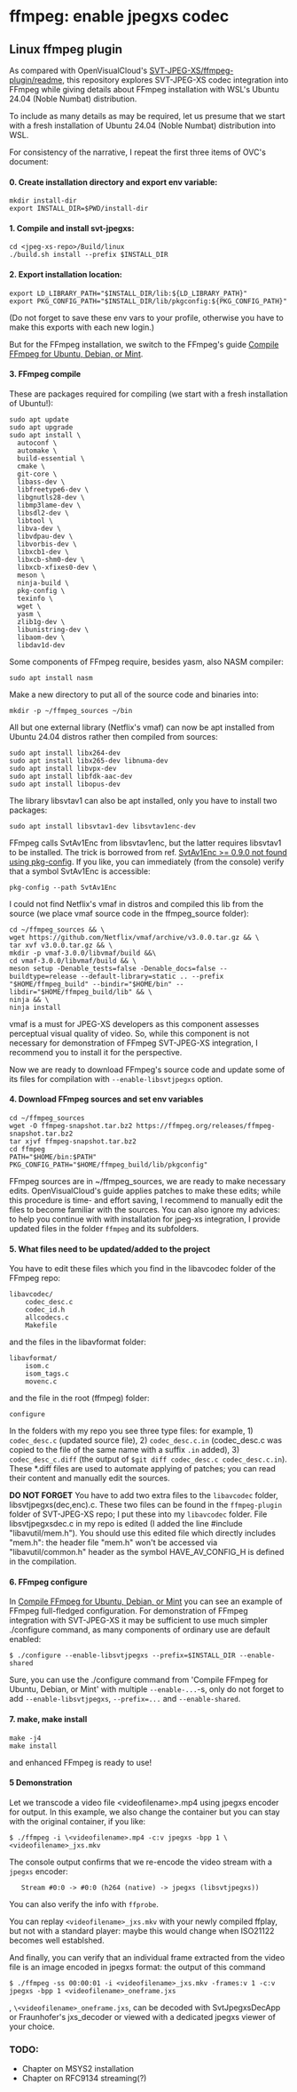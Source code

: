 # ffmpeg: enable jpegxs codec

## Linux ffmpeg plugin
As compared with OpenVisualCloud's 
[SVT-JPEG-XS/ffmpeg-plugin/readme](https://github.com/OpenVisualCloud/SVT-JPEG-XS/tree/main/ffmpeg-plugin),
this repository explores SVT-JPEG-XS codec integration into FFmpeg while giving 
details about FFmpeg installation with WSL's Ubuntu 24.04 (Noble Numbat) distribution.

To include as many details as may be required, let us presume that we start with 
a fresh installation of Ubuntu 24.04 (Noble Numbat) distribution into WSL.

For consistency of the narrative, I repeat the first three items of OVC's document:
#### 0. Create installation directory and export env variable:
```
mkdir install-dir
export INSTALL_DIR=$PWD/install-dir
```
#### 1. Compile and install svt-jpegxs:
```
cd <jpeg-xs-repo>/Build/linux
./build.sh install --prefix $INSTALL_DIR
```
#### 2. Export installation location:
```
export LD_LIBRARY_PATH="$INSTALL_DIR/lib:${LD_LIBRARY_PATH}"
export PKG_CONFIG_PATH="$INSTALL_DIR/lib/pkgconfig:${PKG_CONFIG_PATH}"
```
(Do not forget to save these env vars to your profile, otherwise you have to 
make this exports with each new login.)

But for the FFmpeg installation, we switch to the FFmpeg's guide 
[Compile FFmpeg for Ubuntu, Debian, or Mint](https://trac.ffmpeg.org/wiki/CompilationGuide/Ubuntu).

#### 3. FFmpeg compile
These are packages required for compiling (we start with a fresh installation of 
Ubuntu!):
```
sudo apt update
sudo apt upgrade
sudo apt install \
  autoconf \
  automake \
  build-essential \
  cmake \
  git-core \
  libass-dev \
  libfreetype6-dev \
  libgnutls28-dev \
  libmp3lame-dev \
  libsdl2-dev \
  libtool \
  libva-dev \
  libvdpau-dev \
  libvorbis-dev \
  libxcb1-dev \
  libxcb-shm0-dev \
  libxcb-xfixes0-dev \
  meson \
  ninja-build \
  pkg-config \
  texinfo \
  wget \
  yasm \
  zlib1g-dev \
  libunistring-dev \
  libaom-dev \
  libdav1d-dev
```
Some components of FFmpeg require, besides yasm, also NASM compiler:
```
sudo apt install nasm
```
Make a new directory to put all of the source code and binaries into:
```
mkdir -p ~/ffmpeg_sources ~/bin
```
All but one external library (Netflix's vmaf) can now be apt installed from
Ubuntu 24.04 distros rather then compiled from sources:
```
sudo apt install libx264-dev
sudo apt install libx265-dev libnuma-dev
sudo apt install libvpx-dev
sudo apt install libfdk-aac-dev
sudo apt install libopus-dev
```
The library libsvtav1 can also be apt installed, only you have to install two
packages:
```
sudo apt install libsvtav1-dev libsvtav1enc-dev
```
FFmpeg calls SvtAv1Enc from libsvtav1enc, but the latter requires libsvtav1
to be installed. The trick is borrowed from ref.
[SvtAv1Enc >= 0.9.0 not found using pkg-config](https://github.com/markus-perl/ffmpeg-build-script/issues/186).
If you like, you can immediately (from the console) verify that a symbol SvtAv1Enc 
is accessible:
```
pkg-config --path SvtAv1Enc
```
I could not find Netflix's vmaf in distros and compiled this lib from the source
(we place vmaf source code in the ffmpeg\_source folder):
```
cd ~/ffmpeg_sources && \
wget https://github.com/Netflix/vmaf/archive/v3.0.0.tar.gz && \
tar xvf v3.0.0.tar.gz && \
mkdir -p vmaf-3.0.0/libvmaf/build &&\
cd vmaf-3.0.0/libvmaf/build && \
meson setup -Denable_tests=false -Denable_docs=false --buildtype=release --default-library=static .. --prefix "$HOME/ffmpeg_build" --bindir="$HOME/bin" --libdir="$HOME/ffmpeg_build/lib" && \
ninja && \
ninja install
```
vmaf is a must for JPEG-XS developers as this component assesses perceptual visual
quality of video. So, while this component is not necessary for demonstration of
FFmpeg SVT-JPEG-XS integration, I recommend you to install it for the perspective.

Now we are ready to download FFmpeg's source code and update some of its files for
compilation with `--enable-libsvtjpegxs` option.

#### 4. Download FFmpeg sources and set env variables 
```
cd ~/ffmpeg_sources
wget -O ffmpeg-snapshot.tar.bz2 https://ffmpeg.org/releases/ffmpeg-snapshot.tar.bz2
tar xjvf ffmpeg-snapshot.tar.bz2
cd ffmpeg
PATH="$HOME/bin:$PATH" PKG_CONFIG_PATH="$HOME/ffmpeg_build/lib/pkgconfig"
```
FFmpeg sources are in \~/ffmpeg\_sources, we are ready to make necessary edits. 
OpenVisualCloud's guide applies patches to make these edits; while this procedure
is time- and effort saving, I recommend to manually edit the files to become
familiar with the sources. You can also ignore my advices: to help you continue
with with installation for jpeg-xs integration, I provide updated files in the 
folder `ffmpeg` and its subfolders.

#### 5. What files need to be updated/added to the project

You have to edit these files which you find in the libavcodec folder of the FFmpeg 
repo:
```
libavcodec/
	codec_desc.c
	codec_id.h
	allcodecs.c
	Makefile
```
and the files in the libavformat folder:
```
libavformat/
	isom.c
	isom_tags.c
	movenc.c
```
and the file in the root (ffmpeg) folder:
```
configure
```
In the folders with my repo you see three type files: for example, 1) `codec_desc.c` 
(updated source file), 2) `codec_desc.c.in` (codec\_desc.c was copied to the file 
of the same name with a suffix `.in` added), 3) `codec_desc_c.diff` (the output of 
`$git diff codec_desc.c codec_desc.c.in`). These \*.diff files are used to automate
applying of patches; you can read their content and manually edit the sources.

**DO NOT FORGET**
You have to add two extra files to the `libavcodec` folder, libsvtjpegxs(dec,enc).c.
These two files can be found in the `ffmpeg-plugin` folder of SVT-JPEG-XS repo; 
I put these into my `libavcodec` folder. File libsvtjpegxsdec.c in my repo 
is edited (I added the line #include "libavutil/mem.h"). You should use this edited 
file which directly includes "mem.h": the header file "mem.h" won't be accessed via 
"libavutil/common.h" header as the symbol HAVE_AV_CONFIG_H is defined in the 
compilation.

#### 6. FFmpeg configure
In [Compile FFmpeg for Ubuntu, Debian, or Mint](https://trac.ffmpeg.org/wiki/CompilationGuide/Ubuntu)
you can see an example of FFmpeg full-fledged configuration. For demonstration of 
FFmpeg integration with SVT-JPEG-XS it may be sufficient to use much simpler 
./configure command, as many components of ordinary use are default enabled:
```
$ ./configure --enable-libsvtjpegxs --prefix=$INSTALL_DIR --enable-shared
```
Sure, you can use the ./configure command from 'Compile FFmpeg for Ubuntu, Debian, 
or Mint' with multiple `--enable-...`-s, only do not forget to add 
`--enable-libsvtjpegxs`, `--prefix=...` and `--enable-shared`.

#### 7. make, make install
```
make -j4
make install
```
and enhanced FFmpeg is ready to use!

#### 5 Demonstration
Let we transcode a video file \<videofilename>.mp4 using jpegxs encoder for output. In this
example, we also change the container but you can stay with the original container, if you like:
```
$ ./ffmpeg -i \<videofilename>.mp4 -c:v jpegxs -bpp 1 \<videofilename>_jxs.mkv
```
The console output confirms that we re-encode the video stream with a `jpegxs` encoder:
```
   Stream #0:0 -> #0:0 (h264 (native) -> jpegxs (libsvtjpegxs))
```
You can also verify the info with `ffprobe`.

You can replay `<videofilename>_jxs.mkv` with your newly compiled ffplay, but not with
a standard player: maybe this would change when ISO21122 becomes well establshed.

And finally, you can verify that an individual frame extracted from the video file is
an image encoded in jpegxs format: the output of this command
```
$ ./ffmpeg -ss 00:00:01 -i <videofilename>_jxs.mkv -frames:v 1 -c:v jpegxs -bpp 1 <videofilename>_oneframe.jxs
```
, `\<videofilename>_oneframe.jxs`, can be decoded with SvtJpegxsDecApp or Fraunhofer's 
jxs\_decoder or viewed with a dedicated jpegxs viewer of your choice.

### TODO:
* Chapter on MSYS2 installation
* Chapter on RFC9134 streaming(?)

